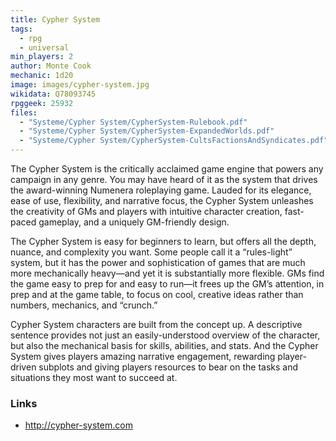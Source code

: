 ```yaml
---
title: Cypher System
tags:
  - rpg
  - universal
min_players: 2
author: Monte Cook
mechanic: 1d20
image: images/cypher-system.jpg
wikidata: Q78093745
rpggeek: 25932
files:
  - "Systeme/Cypher System/CypherSystem-Rulebook.pdf"
  - "Systeme/Cypher System/CypherSystem-ExpandedWorlds.pdf"
  - "Systeme/Cypher System/CypherSystem-CultsFactionsAndSyndicates.pdf"
---
```


The Cypher System is the critically acclaimed game engine that powers any campaign in any genre. You may have heard of it as the system that drives the award-winning Numenera roleplaying game. Lauded for its elegance, ease of use, flexibility, and narrative focus, the Cypher System unleashes the creativity of GMs and players with intuitive character creation, fast-paced gameplay, and a uniquely GM-friendly design.

The Cypher System is easy for beginners to learn, but offers all the depth, nuance, and complexity you want. Some people call it a “rules-light” system, but it has the power and sophistication of games that are much more mechanically heavy—and yet it is substantially more flexible. GMs find the game easy to prep for and easy to run—it frees up the GM’s attention, in prep and at the game table, to focus on cool, creative ideas rather than numbers, mechanics, and “crunch.”

Cypher System characters are built from the concept up. A descriptive sentence provides not just an easily-understood overview of the character, but also the mechanical basis for skills, abilities, and stats. And the Cypher System gives players amazing narrative engagement, rewarding player-driven subplots and giving players resources to bear on the tasks and situations they most want to succeed at.


### Links

- http://cypher-system.com
